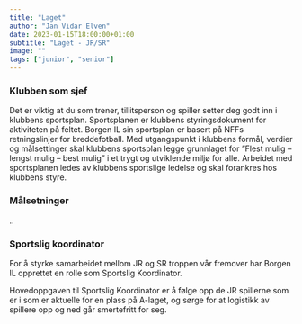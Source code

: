```yaml
---
title: "Laget"
author: "Jan Vidar Elven"
date: 2023-01-15T18:00:00+01:00
subtitle: "Laget - JR/SR"
image: ""
tags: ["junior", "senior"]
---
```


### Klubben som sjef

Det er viktig at du som trener, tillitsperson og spiller setter deg godt inn i klubbens sportsplan. Sportsplanen er klubbens styringsdokument for aktiviteten på feltet. Borgen IL sin sportsplan er basert på NFFs retningslinjer for breddefotball. Med utgangspunkt i klubbens formål, verdier og målsettinger skal klubbens sportsplan legge grunnlaget for ”Flest mulig – lengst mulig – best mulig” i et trygt og utviklende miljø for alle. Arbeidet med sportsplanen ledes av klubbens sportslige ledelse og skal forankres hos klubbens styre.

### Målsetninger

..

### Sportslig koordinator

For å styrke samarbeidet mellom JR og SR troppen vår fremover har Borgen IL opprettet en rolle som Sportslig Koordinator.
 
Hovedoppgaven til Sportslig Koordinator er å følge opp de JR spillerne som er i som er aktuelle for en plass på A-laget, og sørge for at logistikk av spillere opp og ned går smertefritt for seg. 
